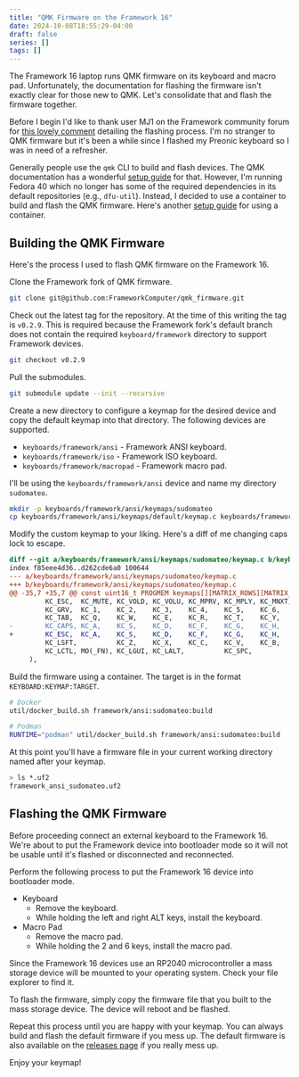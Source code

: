 ```yaml
---
title: "QMK Firmware on the Framework 16"
date: 2024-10-08T18:55:29-04:00
draft: false
series: []
tags: []
---
```


The Framework 16 laptop runs QMK firmware on its keyboard and macro pad.
Unfortunately, the documentation for flashing the firmware isn't exactly clear
for those new to QMK. Let's consolidate that and flash the firmware together.

<!--more-->

Before I begin I'd like to thank user MJ1 on the Framework community forum for
[this lovely comment][1] detailing the flashing process. I'm no stranger to QMK
firmware but it's been a while since I flashed my Preonic keyboard so I was in
need of a refresher.

Generally people use the `qmk` CLI to build and flash devices. The QMK
documentation has a wonderful [setup guide][2] for that. However, I'm running
Fedora 40 which no longer has some of the required dependencies in its default
repositories (e.g., `dfu-util`). Instead, I decided to use a container to build
and flash the QMK firmware. Here's another [setup guide][3] for using a
container.

## Building the QMK Firmware

Here's the process I used to flash QMK firmware on the Framework 16.

Clone the Framework fork of QMK firmware.

```sh
git clone git@github.com:FrameworkComputer/qmk_firmware.git
```

Check out the latest tag for the repository. At the time of this writing the
tag is `v0.2.9`. This is required because the Framework fork's default branch
does not contain the required `keyboard/framework` directory to support
Framework devices.

```sh
git checkout v0.2.9
```

Pull the submodules.

```sh
git submodule update --init --recursive
```

Create a new directory to configure a keymap for the desired device and copy
the default keymap into that directory. The following devices are supported.

- `keyboards/framework/ansi` - Framework ANSI keyboard.
- `keyboards/framework/iso` - Framework ISO keyboard.
- `keyboards/framework/macropad` - Framework macro pad.

I'll be using the `keyboards/framework/ansi` device and name my directory
`sudomateo`.

```sh
mkdir -p keyboards/framework/ansi/keymaps/sudomateo
cp keyboards/framework/ansi/keymaps/default/keymap.c keyboards/framework/ansi/keymaps/sudomateo/keymap.c
```

Modify the custom keymap to your liking. Here's a diff of me changing caps lock
to escape.

```diff
diff --git a/keyboards/framework/ansi/keymaps/sudomateo/keymap.c b/keyboards/framework/ansi/keymaps/sudomateo/keymap.c
index f85eee4d36..d262cde6a0 100644
--- a/keyboards/framework/ansi/keymaps/sudomateo/keymap.c
+++ b/keyboards/framework/ansi/keymaps/sudomateo/keymap.c
@@ -35,7 +35,7 @@ const uint16_t PROGMEM keymaps[][MATRIX_ROWS][MATRIX_COLS] = {
         KC_ESC,  KC_MUTE, KC_VOLD, KC_VOLU, KC_MPRV, KC_MPLY, KC_MNXT, KC_BRID, KC_BRIU, KC_SCRN, KC_AIRP, KC_PSCR, KC_MSEL, KC_DEL,
         KC_GRV,  KC_1,    KC_2,    KC_3,    KC_4,    KC_5,    KC_6,    KC_7,    KC_8,    KC_9,    KC_0,    KC_MINS, KC_EQL,  KC_BSPC,
         KC_TAB,  KC_Q,    KC_W,    KC_E,    KC_R,    KC_T,    KC_Y,    KC_U,    KC_I,    KC_O,    KC_P,    KC_LBRC, KC_RBRC, KC_BSLS,
-        KC_CAPS, KC_A,    KC_S,    KC_D,    KC_F,    KC_G,    KC_H,    KC_J,    KC_K,    KC_L,    KC_SCLN, KC_QUOT,          KC_ENT,
+        KC_ESC,  KC_A,    KC_S,    KC_D,    KC_F,    KC_G,    KC_H,    KC_J,    KC_K,    KC_L,    KC_SCLN, KC_QUOT,          KC_ENT,
         KC_LSFT,          KC_Z,    KC_X,    KC_C,    KC_V,    KC_B,    KC_N,    KC_M,    KC_COMM, KC_DOT,  KC_SLSH,          KC_RSFT,
         KC_LCTL, MO(_FN), KC_LGUI, KC_LALT,          KC_SPC,                    KC_RALT, KC_RCTL, KC_LEFT,   KC_UP, KC_DOWN, KC_RGHT
     ),
```

Build the firmware using a container. The target is in the format
`KEYBOARD:KEYMAP:TARGET`.

```sh
# Docker
util/docker_build.sh framework/ansi:sudomateo:build

# Podman
RUNTIME="podman" util/docker_build.sh framework/ansi:sudomateo:build
```

At this point you'll have a firmware file in your current working directory
named after your keymap.

```sh
> ls *.uf2
framework_ansi_sudomateo.uf2
```

## Flashing the QMK Firmware

Before proceeding connect an external keyboard to the Framework 16. We're about
to put the Framework device into bootloader mode so it will not be usable until
it's flashed or disconnected and reconnected.

Perform the following process to put the Framework 16 device into bootloader
mode.
- Keyboard
    - Remove the keyboard.
    - While holding the left and right ALT keys, install the keyboard.
- Macro Pad 
    - Remove the macro pad.
    - While holding the 2 and 6 keys, install the macro pad.

Since the Framework 16 devices use an RP2040 microcontroller a mass storage
device will be mounted to your operating system. Check your file explorer to
find it.

To flash the firmware, simply copy the firmware file that you built to the mass
storage device. The device will reboot and be flashed.

Repeat this process until you are happy with your keymap. You can always build
and flash the default firmware if you mess up. The default firmware is also
available on the [releases page][4] if you really mess up.

Enjoy your keymap!

[1]: https://community.frame.work/t/custom-qmk-firmware/46459/14 "Framework Community Forum Comment"
[2]: https://docs.qmk.fm/newbs_getting_started "QMK CLI Setup"
[3]: https://docs.qmk.fm/getting_started_docker "QMK Container Setup"
[4]: https://github.com/FrameworkComputer/qmk_firmware/releases "Framework QMK Fork Releases"
